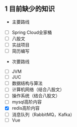 
## 1 目前缺少的知识

- 主要路线
- [ ] Spring Cloud全家桶
- [ ] 八股文
- [ ] 实战项目
- [ ] 简历编写

- 次要路线
- [ ] JVM
- [ ] JUC
- [ ] 数据结构与算法
- [ ] 计算机网络（结合八股文）
- [ ] 操作系统（结合八股文）
- [ ] mysql高阶内容
- [x] redis高阶内容
- [ ] 消息队列（RabbitMQ，Kafka）
- [ ] Vue
